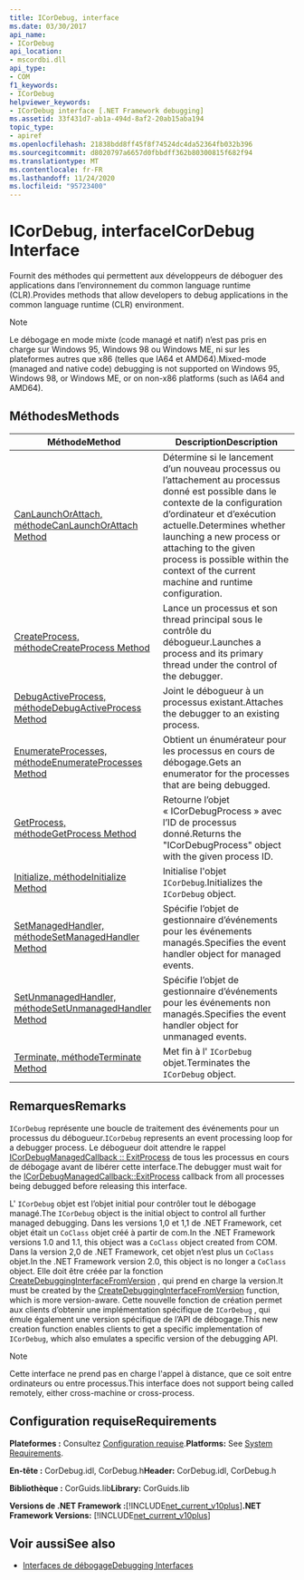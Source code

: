 ```yaml
---
title: ICorDebug, interface
ms.date: 03/30/2017
api_name:
- ICorDebug
api_location:
- mscordbi.dll
api_type:
- COM
f1_keywords:
- ICorDebug
helpviewer_keywords:
- ICorDebug interface [.NET Framework debugging]
ms.assetid: 33f431d7-ab1a-494d-8af2-20ab15aba194
topic_type:
- apiref
ms.openlocfilehash: 21838bdd8ff45f8f74524dc4da52364fb032b396
ms.sourcegitcommit: d8020797a6657d0fbbdff362b80300815f682f94
ms.translationtype: MT
ms.contentlocale: fr-FR
ms.lasthandoff: 11/24/2020
ms.locfileid: "95723400"
---
```

# <a name="icordebug-interface"></a><span data-ttu-id="5ad6e-102">ICorDebug, interface</span><span class="sxs-lookup"><span data-stu-id="5ad6e-102">ICorDebug Interface</span></span>

<span data-ttu-id="5ad6e-103">Fournit des méthodes qui permettent aux développeurs de déboguer des applications dans l’environnement du common language runtime (CLR).</span><span class="sxs-lookup"><span data-stu-id="5ad6e-103">Provides methods that allow developers to debug applications in the common language runtime (CLR) environment.</span></span>  
  
> [!NOTE]
> <span data-ttu-id="5ad6e-104">Le débogage en mode mixte (code managé et natif) n’est pas pris en charge sur Windows 95, Windows 98 ou Windows ME, ni sur les plateformes autres que x86 (telles que IA64 et AMD64).</span><span class="sxs-lookup"><span data-stu-id="5ad6e-104">Mixed-mode (managed and native code) debugging is not supported on Windows 95, Windows 98, or Windows ME, or on non-x86 platforms (such as IA64 and AMD64).</span></span>  
  
## <a name="methods"></a><span data-ttu-id="5ad6e-105">Méthodes</span><span class="sxs-lookup"><span data-stu-id="5ad6e-105">Methods</span></span>  
  
|<span data-ttu-id="5ad6e-106">Méthode</span><span class="sxs-lookup"><span data-stu-id="5ad6e-106">Method</span></span>|<span data-ttu-id="5ad6e-107">Description</span><span class="sxs-lookup"><span data-stu-id="5ad6e-107">Description</span></span>|  
|------------|-----------------|  
|[<span data-ttu-id="5ad6e-108">CanLaunchOrAttach, méthode</span><span class="sxs-lookup"><span data-stu-id="5ad6e-108">CanLaunchOrAttach Method</span></span>](icordebug-canlaunchorattach-method.md)|<span data-ttu-id="5ad6e-109">Détermine si le lancement d’un nouveau processus ou l’attachement au processus donné est possible dans le contexte de la configuration d’ordinateur et d’exécution actuelle.</span><span class="sxs-lookup"><span data-stu-id="5ad6e-109">Determines whether launching a new process or attaching to the given process is possible within the context of the current machine and runtime configuration.</span></span>|  
|[<span data-ttu-id="5ad6e-110">CreateProcess, méthode</span><span class="sxs-lookup"><span data-stu-id="5ad6e-110">CreateProcess Method</span></span>](icordebug-createprocess-method.md)|<span data-ttu-id="5ad6e-111">Lance un processus et son thread principal sous le contrôle du débogueur.</span><span class="sxs-lookup"><span data-stu-id="5ad6e-111">Launches a process and its primary thread under the control of the debugger.</span></span>|  
|[<span data-ttu-id="5ad6e-112">DebugActiveProcess, méthode</span><span class="sxs-lookup"><span data-stu-id="5ad6e-112">DebugActiveProcess Method</span></span>](icordebug-debugactiveprocess-method.md)|<span data-ttu-id="5ad6e-113">Joint le débogueur à un processus existant.</span><span class="sxs-lookup"><span data-stu-id="5ad6e-113">Attaches the debugger to an existing process.</span></span>|  
|[<span data-ttu-id="5ad6e-114">EnumerateProcesses, méthode</span><span class="sxs-lookup"><span data-stu-id="5ad6e-114">EnumerateProcesses Method</span></span>](icordebug-enumerateprocesses-method.md)|<span data-ttu-id="5ad6e-115">Obtient un énumérateur pour les processus en cours de débogage.</span><span class="sxs-lookup"><span data-stu-id="5ad6e-115">Gets an enumerator for the processes that are being debugged.</span></span>|  
|[<span data-ttu-id="5ad6e-116">GetProcess, méthode</span><span class="sxs-lookup"><span data-stu-id="5ad6e-116">GetProcess Method</span></span>](icordebug-getprocess-method.md)|<span data-ttu-id="5ad6e-117">Retourne l’objet « ICorDebugProcess » avec l’ID de processus donné.</span><span class="sxs-lookup"><span data-stu-id="5ad6e-117">Returns the "ICorDebugProcess" object with the given process ID.</span></span>|  
|[<span data-ttu-id="5ad6e-118">Initialize, méthode</span><span class="sxs-lookup"><span data-stu-id="5ad6e-118">Initialize Method</span></span>](icordebug-initialize-method.md)|<span data-ttu-id="5ad6e-119">Initialise l'objet `ICorDebug`.</span><span class="sxs-lookup"><span data-stu-id="5ad6e-119">Initializes the `ICorDebug` object.</span></span>|  
|[<span data-ttu-id="5ad6e-120">SetManagedHandler, méthode</span><span class="sxs-lookup"><span data-stu-id="5ad6e-120">SetManagedHandler Method</span></span>](icordebug-setmanagedhandler-method.md)|<span data-ttu-id="5ad6e-121">Spécifie l’objet de gestionnaire d’événements pour les événements managés.</span><span class="sxs-lookup"><span data-stu-id="5ad6e-121">Specifies the event handler object for managed events.</span></span>|  
|[<span data-ttu-id="5ad6e-122">SetUnmanagedHandler, méthode</span><span class="sxs-lookup"><span data-stu-id="5ad6e-122">SetUnmanagedHandler Method</span></span>](icordebug-setunmanagedhandler-method.md)|<span data-ttu-id="5ad6e-123">Spécifie l’objet de gestionnaire d’événements pour les événements non managés.</span><span class="sxs-lookup"><span data-stu-id="5ad6e-123">Specifies the event handler object for unmanaged events.</span></span>|  
|[<span data-ttu-id="5ad6e-124">Terminate, méthode</span><span class="sxs-lookup"><span data-stu-id="5ad6e-124">Terminate Method</span></span>](icordebug-terminate-method.md)|<span data-ttu-id="5ad6e-125">Met fin à l' `ICorDebug` objet.</span><span class="sxs-lookup"><span data-stu-id="5ad6e-125">Terminates the `ICorDebug` object.</span></span>|  
  
## <a name="remarks"></a><span data-ttu-id="5ad6e-126">Remarques</span><span class="sxs-lookup"><span data-stu-id="5ad6e-126">Remarks</span></span>  

 <span data-ttu-id="5ad6e-127">`ICorDebug` représente une boucle de traitement des événements pour un processus du débogueur.</span><span class="sxs-lookup"><span data-stu-id="5ad6e-127">`ICorDebug` represents an event processing loop for a debugger process.</span></span> <span data-ttu-id="5ad6e-128">Le débogueur doit attendre le rappel [ICorDebugManagedCallback :: ExitProcess](icordebugmanagedcallback-exitprocess-method.md) de tous les processus en cours de débogage avant de libérer cette interface.</span><span class="sxs-lookup"><span data-stu-id="5ad6e-128">The debugger must wait for the [ICorDebugManagedCallback::ExitProcess](icordebugmanagedcallback-exitprocess-method.md) callback from all processes being debugged before releasing this interface.</span></span>  
  
 <span data-ttu-id="5ad6e-129">L' `ICorDebug` objet est l’objet initial pour contrôler tout le débogage managé.</span><span class="sxs-lookup"><span data-stu-id="5ad6e-129">The `ICorDebug` object is the initial object to control all further managed debugging.</span></span> <span data-ttu-id="5ad6e-130">Dans les versions 1,0 et 1,1 de .NET Framework, cet objet était un `CoClass` objet créé à partir de com.</span><span class="sxs-lookup"><span data-stu-id="5ad6e-130">In the .NET Framework versions 1.0 and 1.1, this object was a `CoClass` object created from COM.</span></span> <span data-ttu-id="5ad6e-131">Dans la version 2,0 de .NET Framework, cet objet n’est plus un `CoClass` objet.</span><span class="sxs-lookup"><span data-stu-id="5ad6e-131">In the .NET Framework version 2.0, this object is no longer a `CoClass` object.</span></span> <span data-ttu-id="5ad6e-132">Elle doit être créée par la fonction [CreateDebuggingInterfaceFromVersion](../hosting/createdebugginginterfacefromversion-function.md) , qui prend en charge la version.</span><span class="sxs-lookup"><span data-stu-id="5ad6e-132">It must be created by the [CreateDebuggingInterfaceFromVersion](../hosting/createdebugginginterfacefromversion-function.md) function, which is more version-aware.</span></span> <span data-ttu-id="5ad6e-133">Cette nouvelle fonction de création permet aux clients d’obtenir une implémentation spécifique de `ICorDebug` , qui émule également une version spécifique de l’API de débogage.</span><span class="sxs-lookup"><span data-stu-id="5ad6e-133">This new creation function enables clients to get a specific implementation of `ICorDebug`, which also emulates a specific version of the debugging API.</span></span>  
  
> [!NOTE]
> <span data-ttu-id="5ad6e-134">Cette interface ne prend pas en charge l'appel à distance, que ce soit entre ordinateurs ou entre processus.</span><span class="sxs-lookup"><span data-stu-id="5ad6e-134">This interface does not support being called remotely, either cross-machine or cross-process.</span></span>  
  
## <a name="requirements"></a><span data-ttu-id="5ad6e-135">Configuration requise</span><span class="sxs-lookup"><span data-stu-id="5ad6e-135">Requirements</span></span>  

 <span data-ttu-id="5ad6e-136">**Plateformes :** Consultez [Configuration requise](../../get-started/system-requirements.md).</span><span class="sxs-lookup"><span data-stu-id="5ad6e-136">**Platforms:** See [System Requirements](../../get-started/system-requirements.md).</span></span>  
  
 <span data-ttu-id="5ad6e-137">**En-tête :** CorDebug.idl, CorDebug.h</span><span class="sxs-lookup"><span data-stu-id="5ad6e-137">**Header:** CorDebug.idl, CorDebug.h</span></span>  
  
 <span data-ttu-id="5ad6e-138">**Bibliothèque :** CorGuids.lib</span><span class="sxs-lookup"><span data-stu-id="5ad6e-138">**Library:** CorGuids.lib</span></span>  
  
 <span data-ttu-id="5ad6e-139">**Versions de .NET Framework :**[!INCLUDE[net_current_v10plus](../../../../includes/net-current-v10plus-md.md)]</span><span class="sxs-lookup"><span data-stu-id="5ad6e-139">**.NET Framework Versions:** [!INCLUDE[net_current_v10plus](../../../../includes/net-current-v10plus-md.md)]</span></span>  
  
## <a name="see-also"></a><span data-ttu-id="5ad6e-140">Voir aussi</span><span class="sxs-lookup"><span data-stu-id="5ad6e-140">See also</span></span>

- [<span data-ttu-id="5ad6e-141">Interfaces de débogage</span><span class="sxs-lookup"><span data-stu-id="5ad6e-141">Debugging Interfaces</span></span>](debugging-interfaces.md)
